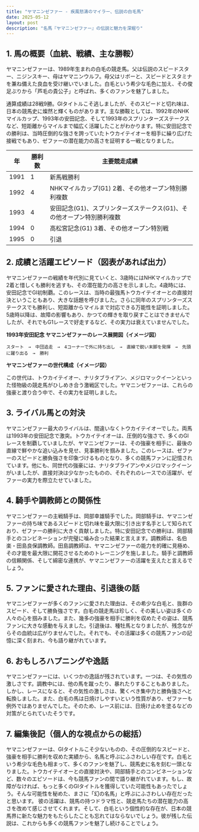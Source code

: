 ```yaml
---
title: "ヤマニンゼファー - 疾風怒濤のマイラー、伝説の白毛馬"
date: 2025-05-12
layout: post
description: "名馬『ヤマニンゼファー』の伝説と魅力を深堀り"
---
```


## 1. 馬の概要（血統、戦績、主な勝鞍）

ヤマニンゼファーは、1989年生まれの白毛の競走馬。父は伝説のスピードスター、ニジンスキー、母はヤマニンウルフ。母父はリボーと、スピードとスタミナを兼ね備えた良血を受け継いでいました。白毛という希少な毛色に加え、その俊足ぶりから「芦毛の貴公子」と呼ばれ、多くのファンを魅了しました。

通算成績は28戦9勝。GIタイトルこそ逃しましたが、そのスピードと切れ味は、日本の競馬史に燦然と輝くものがあります。主な勝鞍としては、1992年のNHKマイルカップ、1993年の安田記念、そして1993年のスプリンターズステークスなど、短距離からマイルまで幅広く活躍したことがわかります。特に安田記念での勝利は、当時圧倒的な強さを誇っていたトウカイテイオーを相手に繰り広げた接戦でもあり、ゼファーの潜在能力の高さを証明する一戦となりました。

| 年    | 勝利数 | 主要競走成績                                                                  |
|------|--------|-------------------------------------------------------------------------------|
| 1991 | 1      | 新馬戦勝利                                                                  |
| 1992 | 4      | NHKマイルカップ(G1) 2着、その他オープン特別勝利複数                            |
| 1993 | 4      | 安田記念(G1)、スプリンターズステークス(G1)、その他オープン特別勝利複数              |
| 1994 | 0      | 高松宮記念(G1) 3着、その他オープン特別戦                                     |
| 1995 | 0      |  引退                                                                       |


## 2. 成績と活躍エピソード（図表があれば出力）

ヤマニンゼファーの戦績を年代別に見ていくと、3歳時にはNHKマイルカップで2着と惜しくも勝利を逃すも、その潜在能力の高さを示しました。4歳時には、安田記念でGI初制覇。このレースは、当時の最強馬トウカイテイオーとの直接対決ということもあり、大きな話題を呼びました。さらに同年のスプリンターズステークスでも勝利し、短距離からマイルまで対応できる万能性を証明しました。5歳時以降は、故障の影響もあり、かつての輝きを取り戻すことはできませんでしたが、それでもG1レースで好走するなど、その実力は衰えていませんでした。

**1993年安田記念 ヤマニンゼファーのレース展開図（イメージ図）**

```
スタート　→　中団追走　→　4コーナーで外に持ち出し　→　直線で鋭い末脚を発揮　→　先頭に躍り出る　→　勝利
```

**ヤマニンゼファーの世代構成（イメージ図）**

この世代は、トウカイテイオー、ナリタブライアン、メジロマックイーンといった怪物級の競走馬がひしめき合う激戦区でした。ヤマニンゼファーは、これらの強豪と渡り合う中で、その実力を証明しました。


## 3. ライバル馬との対決

ヤマニンゼファー最大のライバルは、間違いなくトウカイテイオーでした。両馬は1993年の安田記念で激突。トウカイテイオーは、圧倒的な強さで、多くのGIレースを制覇していましたが、ヤマニンゼファーは、その強豪を相手に、最後の直線で鮮やかな追い込みを見せ、見事勝利を掴みました。このレースは、ゼファーのスピードと勝負強さを印象づけるものとなり、多くの競馬ファンに記憶されています。他にも、同世代の強豪には、ナリタブライアンやメジロマックイーンがいましたが、直接対決は少なかったものの、それぞれのレースでの活躍が、ゼファーの実力を際立たせていました。


## 4. 騎手や調教師との関係性

ヤマニンゼファーの主戦騎手は、岡部幸雄騎手でした。岡部騎手は、ヤマニンゼファーの持ち味であるスピードと切れ味を最大限に引き出す名手として知られており、ゼファーの勝利に大きく貢献しました。特に安田記念での勝利は、岡部騎手とのコンビネーションが完璧に噛み合った結果と言えます。調教師は、名伯楽・田島良保調教師。田島調教師は、ヤマニンゼファーの能力を的確に見極め、その才能を最大限に開花させるためのトレーニングを施しました。騎手と調教師の信頼関係、そして綿密な連携が、ヤマニンゼファーの活躍を支えたと言えるでしょう。


## 5. ファンに愛された理由、引退後の話

ヤマニンゼファーが多くのファンに愛された理由は、その希少な白毛と、抜群のスピード、そして勝負強さです。白毛の競走馬は珍しく、その美しい姿は多くの人々の心を掴みました。また、幾多の強豪を相手に勝利を収めたその姿は、競馬ファンに大きな感動を与えました。引退後は、種牡馬となりましたが、残念ながらその血統は広がりませんでした。それでも、その活躍は多くの競馬ファンの記憶に深く刻まれ、今も語り継がれています。


## 6. おもしろハプニングや逸話

ヤマニンゼファーには、いくつかの逸話が残されています。一つは、その気性の激しさです。調教中には、他の馬を蹴ったり、暴れたりすることもありました。しかし、レースになると、その気性の激しさは、驚くべき集中力と勝負強さへと転換しました。また、白毛の馬は日焼けしやすいという性質があり、ゼファーも例外ではありませんでした。そのため、レース前には、日焼け止めを塗るなどの対策がとられていたそうです。


## 7. 編集後記（個人的な視点からの総括）

ヤマニンゼファーは、GIタイトルこそ少ないものの、その圧倒的なスピードと、強豪を相手に勝利を収めた実績から、名馬と呼ぶにふさわしい存在です。白毛という希少な毛色も相まって、多くのファンを魅了し、競馬史に名を刻む一頭となりました。トウカイテイオーとの直接対決や、岡部騎手とのコンビネーションなど、数々のエピソードは、今も競馬ファンの間で語り継がれています。もし、故障がなければ、もっと多くのGIタイトルを獲得していた可能性もあったでしょう。そんな可能性を秘めた、まさに「幻の名馬」と呼ぶにふさわしい存在だったと思います。  彼の活躍は、競馬の持つドラマ性と、競走馬たちの潜在能力の高さを改めて感じさせてくれます。そして、白毛という個性的な存在が、日本の競馬界に新たな魅力をもたらしたことも忘れてはならないでしょう。彼が残した伝説は、これからも多くの競馬ファンを魅了し続けることでしょう。
